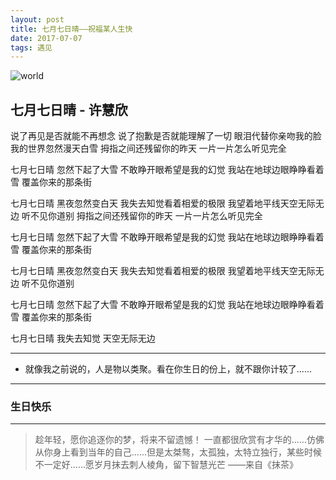 ```yaml
---
layout: post
title: 七月七日晴——祝福某人生快
date: 2017-07-07
tags: 遇见  
---
```

![world](http://omjh2j5h3.bkt.clouddn.com/2017-03-25.png)

##  七月七日晴 - 许慧欣

说了再见是否就能不再想念
说了抱歉是否就能理解了一切
眼泪代替你亲吻我的脸
我的世界忽然漫天白雪
拇指之间还残留你的昨天
一片一片怎么听见完全

七月七日晴
忽然下起了大雪
不敢睁开眼希望是我的幻觉
我站在地球边眼睁睁看着雪
覆盖你来的那条街

七月七日晴
黑夜忽然变白天
我失去知觉看着相爱的极限
我望着地平线天空无际无边
听不见你道别
拇指之间还残留你的昨天
一片一片怎么听见完全

七月七日晴
忽然下起了大雪
不敢睁开眼希望是我的幻觉
我站在地球边眼睁睁看着雪
覆盖你来的那条街

七月七日晴
黑夜忽然变白天
我失去知觉看着相爱的极限
我望着地平线天空无际无边
听不见你道别

七月七日晴
忽然下起了大雪
不敢睁开眼希望是我的幻觉
我站在地球边眼睁睁看着雪
覆盖你来的那条街

七月七日晴
我失去知觉
天空无际无边

-------------------------------

- 就像我之前说的，人是物以类聚。看在你生日的份上，就不跟你计较了......

-------------------------------


### 生日快乐


----------
> 趁年轻，愿你追逐你的梦，将来不留遗憾！
一直都很欣赏有才华的......仿佛从你身上看到当年的自己......但是太桀骜，太孤独，太特立独行，某些时候不一定好......愿岁月抹去刺人棱角，留下智慧光芒
> ——来自《抹茶》

<audio autoplay="autoplay">
             <source src="http://osg1u3s09.bkt.clouddn.com/music/51187756ED67A1EF.mp3" type="audio/mp3"></a>
</audio>

